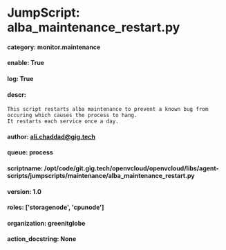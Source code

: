 
# JumpScript: alba_maintenance_restart.py
        
#### category: monitor.maintenance
#### enable: True
#### log: True
#### descr: 
```
This script restarts alba maintenance to prevent a known bug from occuring which causes the process to hang.
It restarts each service once a day.

```
#### author: ali.chaddad@gig.tech
#### queue: process
#### scriptname: /opt/code/git.gig.tech/openvcloud/openvcloud/libs/agent-scripts/jumpscripts/maintenance/alba_maintenance_restart.py
#### version: 1.0
#### roles: ['storagenode', 'cpunode']
#### organization: greenitglobe
#### action_docstring: None